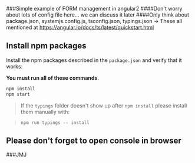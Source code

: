 ###Simple example of FORM management in angular2
####Don't worry about lots of config file here... we can discuss it later
####Only think about package.json, systemjs.config.js, tsconfig.json, typings.json -> These all mentioned at https://angular.io/docs/ts/latest/quickstart.html


## Install npm packages

Install the npm packages described in the `package.json` and verify that it works:

**You must run all of these commands**.

```bash
npm install
npm start
```

> If the `typings` folder doesn't show up after `npm install` please install them manually with:

> `npm run typings -- install`

## Please don't forget to open console in browser

###JMJ